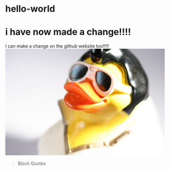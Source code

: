 # hello-world
# i have now made a change!!!!
I can make a change on the github website too!!!!!
![image](/elvisDuck.jpg)

> Block Quotes
